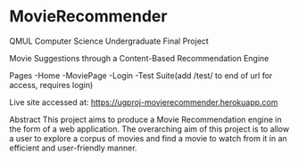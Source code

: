 # MovieRecommender
QMUL Computer Science Undergraduate Final Project

Movie Suggestions through a Content-Based Recommendation Engine

Pages
-Home
-MoviePage
-Login
-Test Suite(add /test/ to end of url for access, requires login)

Live site accessed at:
https://ugproj-movierecommender.herokuapp.com

Abstract
This project aims to produce a Movie Recommendation engine in the form of a web application. The overarching aim of this project is to allow a user to explore a corpus of movies and find a movie to watch from it in an efficient and user-friendly manner. 

